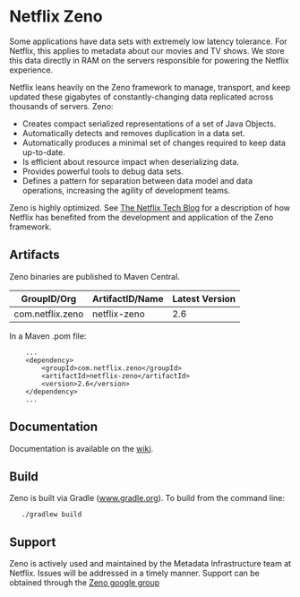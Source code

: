 Netflix Zeno
============
Some applications have data sets with extremely low latency tolerance.  For Netflix, this applies to metadata about our movies and TV shows.  We store this data directly in RAM on the servers responsible for powering the Netflix experience.

Netflix leans heavily on the Zeno framework to manage, transport, and keep updated these gigabytes of constantly-changing data replicated across thousands of servers.  Zeno: 

* Creates compact serialized representations of a set of Java Objects.
* Automatically detects and removes duplication in a data set.
* Automatically produces a minimal set of changes required to keep data up-to-date.
* Is efficient about resource impact when deserializing data.
* Provides powerful tools to debug data sets.
* Defines a pattern for separation between data model and data operations, increasing the agility of development teams.

Zeno is highly optimized.  See [The Netflix Tech Blog](http://techblog.netflix.com/2013/12/announcing-zeno-netflixs-in-memory-data.html) for a description of how Netflix has benefited from the development and application of the Zeno framework.

Artifacts
---------
Zeno binaries are published to Maven Central.

|GroupID/Org|ArtifactID/Name|Latest Version|
|-----------|---------------|--------------|
|com.netflix.zeno|netflix-zeno|2.6|

In a Maven .pom file:

        ...
        <dependency>
        	<groupId>com.netflix.zeno</groupId>
        	<artifactId>netflix-zeno</artifactId>
        	<version>2.6</version>
        </dependency>
        ...

Documentation
-------------
Documentation is available on the [wiki](https://github.com/Netflix/zeno/wiki).

Build
-----
Zeno is built via Gradle (www.gradle.org).  To build from the command line:

       ./gradlew build


Support
-------
Zeno is actively used and maintained by the Metadata Infrastructure team at Netflix.  Issues will be addressed in a timely manner.  Support can be obtained through the [Zeno google group](https://groups.google.com/group/netflix-zeno)

